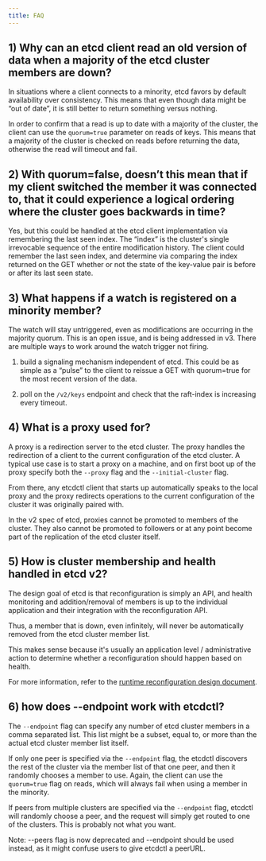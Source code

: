 ```yaml
---
title: FAQ
---
```


## 1) Why can an etcd client read an old version of data when a majority of the etcd cluster members are down?

In situations where a client connects to a minority, etcd
favors by default availability over consistency. This means that even though
data might be “out of date”, it is still better to return something versus
nothing.

In order to confirm that a read is up to date with a majority of the cluster,
the client can use the `quorum=true` parameter on reads of keys. This means
that a majority of the cluster is checked on reads before returning the data,
otherwise the read will timeout and fail.

## 2) With quorum=false, doesn’t this mean that if my client switched the member it was connected to, that it could experience a logical ordering where the cluster goes backwards in time?

Yes, but this could be handled at the etcd client implementation via
remembering the last seen index. The “index” is the cluster's single
irrevocable sequence of the entire modification history. The client could
remember the last seen index, and determine via comparing the index returned on
the GET whether or not the state of the key-value pair is before or after its
last seen state.

## 3) What happens if a watch is registered on a minority member?

The watch will stay untriggered, even as modifications are occurring in the
majority quorum. This is an open issue, and is being addressed in v3. There are
multiple ways to work around the watch trigger not firing.

1) build a signaling mechanism independent of etcd. This could be as simple as
a “pulse” to the client to reissue a GET with quorum=true for the most recent
version of the data.

2) poll on the `/v2/keys` endpoint and check that the raft-index is increasing every
timeout.

## 4) What is a proxy used for?

A proxy is a redirection server to the etcd cluster. The proxy handles the
redirection of a client to the current configuration of the etcd cluster. A
typical use case is to start a proxy on a machine, and on first boot up of the
proxy specify both the `--proxy` flag and the `--initial-cluster` flag.

From there, any etcdctl client that starts up automatically speaks to the local
proxy and the proxy redirects operations to the current configuration of the
cluster it was originally paired with.

In the v2 spec of etcd, proxies cannot be promoted to members of the cluster.
They also cannot be promoted to followers or at any point become part of the
replication of the etcd cluster itself.

## 5) How is cluster membership and health handled in etcd v2?

The design goal of etcd is that reconfiguration is simply an API, and health
monitoring and addition/removal of members is up to the individual application
and their integration with the reconfiguration API.

Thus, a member that is down, even infinitely, will never be automatically
removed from the etcd cluster member list.

This makes sense because it's usually an application level / administrative
action to determine whether a reconfiguration should happen based on health.

For more information, refer to the [runtime reconfiguration design document][runtime-reconf-design].

## 6) how does --endpoint work with etcdctl?

The `--endpoint` flag can specify any number of etcd cluster members in a comma
separated list. This list might be a subset, equal to, or more than the actual
etcd cluster member list itself.

If only one peer is specified via the `--endpoint` flag, the etcdctl discovers the
rest of the cluster via the member list of that one peer, and then it randomly
chooses a member to use.  Again, the client can use the `quorum=true` flag on
reads, which will always fail when using a member in the minority.

If peers from multiple clusters are specified via the `--endpoint` flag, etcdctl
will randomly choose a peer, and the request will simply get routed to one of
the clusters. This is probably not what you want.

Note: --peers flag is now deprecated and --endpoint should be used instead,
as it might confuse users to give etcdctl a peerURL.

[runtime-reconf-design]: runtime-reconf-design.md
